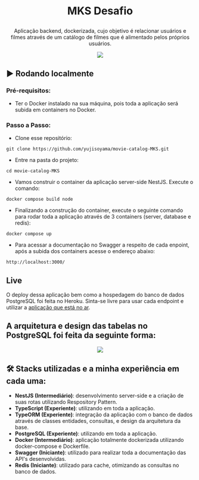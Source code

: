 # <p align="center"> MKS Desafio </p>

<p align="center">Aplicação backend, dockerizada, cujo objetivo é relacionar usuários e filmes através de um catálogo de filmes que é alimentado pelos próprios usuários.</p>

<p align="center"><img src="https://user-images.githubusercontent.com/64661100/203472585-42218034-b984-43a5-b32e-a3ae866f1fa5.png" /></p>

## ▶️ Rodando localmente
### Pré-requisitos:
   - Ter o Docker instalado na sua máquina, pois toda a aplicação será subida em containers no Docker.

### Passo a Passo:
   - Clone esse repositório:
   ```
   git clone https://github.com/yujisoyama/movie-catalog-MKS.git
   ```
   - Entre na pasta do projeto:
   ```
   cd movie-catalog-MKS
   ```
   - Vamos construir o container da aplicação server-side NestJS. Execute o comando:
   ```
   docker compose build node
   ```
   - Finalizando a construção do container, execute o seguinte comando para rodar toda a aplicação através de 3 containers (server, database e redis):
   ```
   docker compose up
   ```
   - Para acessar a documentação no Swagger a respeito de cada enpoint, após a subida dos containers acesse o endereço abaixo: 
   ```
   http://localhost:3000/
   ```
## Live
  O deploy dessa aplicação bem como a hospedagem do banco de dados PostgreSQL foi feita no Heroku. Sinta-se livre para usar cada endpoint e utilizar a [aplicação que está no ar](https://mks-desafio-backend.herokuapp.com/).
   
## A arquitetura e design das tabelas no PostgreSQL foi feita da seguinte forma:
<p align="center"><img src="https://user-images.githubusercontent.com/64661100/203474191-7dc33f98-ccf8-4e75-9646-03d98d501ef0.png" /></p>

## 🛠 Stacks utilizadas e a minha experiência em cada uma:

- <strong>NestJS (Intermediário)</strong>: desenvolvimento server-side e a criação de suas rotas utilizando Respository Pattern.
- <strong>TypeScript (Experiente)</strong>: utilizando em toda a aplicação.
- <strong>TypeORM (Experiente)</strong>: integração da aplicação com o banco de dados através de classes entidades, consultas, e design da arquitetura da base.
- <strong>PostgreSQL (Experiente)</strong>: utilizando em toda a aplicação.
- <strong>Docker (Intermediário)</strong>: aplicação totalmente dockerizada utilizando docker-compose e Dockerfile.
- <strong>Swagger (Iniciante)</strong>: utilizado para realizar toda a documentação das API's desenvolvidas.
- <strong>Redis (Iniciante)</strong>: utilizado para cache, otimizando as consultas no banco de dados.


